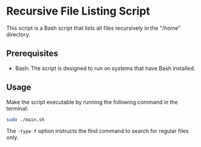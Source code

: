# Recursive File Listing Script

This script is a Bash script that lists all files recursively in the "/home" directory.

## Prerequisites

- Bash: The script is designed to run on systems that have Bash installed.

## Usage
Make the script executable by running the following command in the terminal:

```bash
sudo ./main.sh
```

The `-type f` option instructs the find command to search for regular files only.